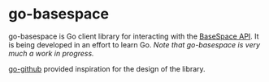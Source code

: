 # go-basespace

go-basespace is Go client library for interacting with the [BaseSpace API](https://developer.basespace.illumina.com/docs/content/documentation/rest-api/api-reference).
It is being developed in an effort to learn Go. *Note that go-basespace is very much a work in progress.*  

[go-github](https://github.com/google/go-github) provided inspiration for the design of the library.

